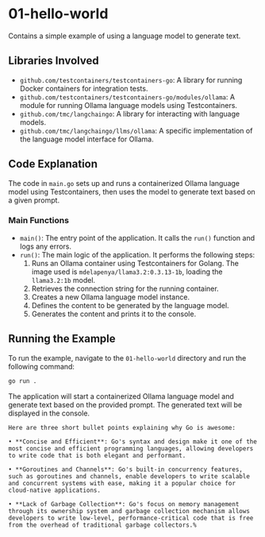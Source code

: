 # 01-hello-world

Contains a simple example of using a language model to generate text.

## Libraries Involved

- `github.com/testcontainers/testcontainers-go`: A library for running Docker containers for integration tests.
- `github.com/testcontainers/testcontainers-go/modules/ollama`: A module for running Ollama language models using Testcontainers.
- `github.com/tmc/langchaingo`: A library for interacting with language models.
- `github.com/tmc/langchaingo/llms/ollama`: A specific implementation of the language model interface for Ollama.

## Code Explanation

The code in `main.go` sets up and runs a containerized Ollama language model using Testcontainers, then uses the model to generate text based on a given prompt.

### Main Functions

- `main()`: The entry point of the application. It calls the `run()` function and logs any errors.
- `run()`: The main logic of the application. It performs the following steps:
  1. Runs an Ollama container using Testcontainers for Golang. The image used is `mdelapenya/llama3.2:0.3.13-1b`, loading the `llama3.2:1b` model.
  2. Retrieves the connection string for the running container.
  3. Creates a new Ollama language model instance.
  4. Defines the content to be generated by the language model.
  5. Generates the content and prints it to the console.

## Running the Example

To run the example, navigate to the `01-hello-world` directory and run the following command:

```sh
go run .
```

The application will start a containerized Ollama language model and generate text based on the provided prompt. The generated text will be displayed in the console.

```shell
Here are three short bullet points explaining why Go is awesome:

• **Concise and Efficient**: Go's syntax and design make it one of the most concise and efficient programming languages, allowing developers to write code that is both elegant and performant.

• **Goroutines and Channels**: Go's built-in concurrency features, such as goroutines and channels, enable developers to write scalable and concurrent systems with ease, making it a popular choice for cloud-native applications.

• **Lack of Garbage Collection**: Go's focus on memory management through its ownership system and garbage collection mechanism allows developers to write low-level, performance-critical code that is free from the overhead of traditional garbage collectors.%
```
